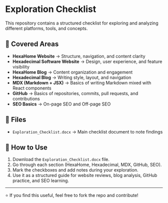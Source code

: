 # Exploration Checklist

This repository contains a structured checklist for exploring and analyzing different platforms, tools, and concepts.

## 📌 Covered Areas
- **HexaHome Website** → Structure, navigation, and content clarity
- **Hexadecimal Software Website** → Design, user experience, and feature visibility
- **HexaHome Blog** → Content organization and engagement
- **Hexadecimal Blog** → Writing style, layout, and navigation
- **MDX (Markdown + JSX)** → Basics of writing Markdown mixed with React components
- **GitHub** → Basics of repositories, commits, pull requests, and contributions
- **SEO Basics** → On-page SEO and Off-page SEO

## 📄 Files
- `Exploration_Checklist.docx` → Main checklist document to note findings

## 🚀 How to Use
1. Download the `Exploration_Checklist.docx` file.
2. Go through each section (HexaHome, Hexadecimal, MDX, GitHub, SEO).
3. Mark the checkboxes and add notes during your exploration.
4. Use it as a structured guide for website reviews, blog analysis, GitHub practice, and SEO learning.

---
⭐ If you find this useful, feel free to fork the repo and contribute!
